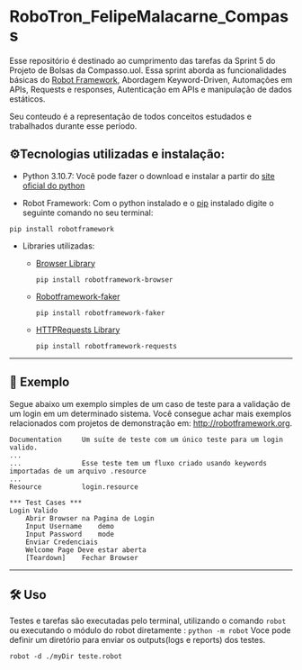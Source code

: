 # RoboTron_FelipeMalacarne_Compass
Esse repositório é destinado ao cumprimento das tarefas da Sprint 5 do Projeto de Bolsas da Compasso.uol. Essa sprint aborda as funcionalidades básicas do [Robot Framework](http://robotframework.org), Abordagem Keyword-Driven, Automações em APIs, Requests e responses, Autenticação em APIs e manipulação de dados estáticos.

Seu conteudo é a representação de todos conceitos estudados e trabalhados durante esse período.


## ⚙️Tecnologias utilizadas e instalação:
- Python 3.10.7: Você pode fazer o download e instalar a partir do [site oficial do python](https://www.python.org/downloads/)

- Robot Framework: Com o python instalado e o [pip](https://pip.pypa.io/en/stable/) instalado digite o seguinte comando no seu terminal:
```
pip install robotframework
```
- Libraries utilizadas:
    - [Browser Library](https://github.com/MarketSquare/robotframework-browser)
        ```
        pip install robotframework-browser
        ```
 
    - [Robotframework-faker](https://github.com/guykisel/robotframework-faker)
        ```
        pip install robotframework-faker
        ```

    - [HTTPRequests Library](https://github.com/MarketSquare/robotframework-requests#readme)
        ```
        pip install robotframework-requests
        ```
---

## 🔬 Exemplo
Segue abaixo um exemplo simples de um caso de teste para a validação de um login em um determinado sistema. Você consegue achar mais exemplos relacionados com projetos de demonstração em: http://robotframework.org.
```RobotFramework
Documentation     Um suíte de teste com um único teste para um login valido.
...
...               Esse teste tem um fluxo criado usando keywords importadas de um arquivo .resource
...
Resource          login.resource

*** Test Cases ***
Login Valido
    Abrir Browser na Pagina de Login
    Input Username    demo
    Input Password    mode
    Enviar Credenciais
    Welcome Page Deve estar aberta
    [Teardown]    Fechar Browser
```

---

## 🛠️ Uso

Testes e tarefas são executadas pelo terminal, utilizando o comando `robot` ou executando o módulo do robot diretamente : `python -m robot`
Voce pode definir um diretório para enviar os outputs(logs e reports) dos testes.
```
robot -d ./myDir teste.robot
```
